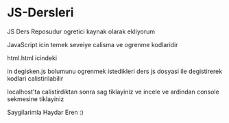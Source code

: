 # JS-Dersleri
JS Ders Reposudur ogretici kaynak olarak ekliyorum

JavaScript icin temek seveiye calisma ve ogrenme kodlaridir

html.html icindeki 

<script src="degisken.js"></script> in  degisken.js bolumunu ogrenmek istedikleri ders js dosyasi ile degistirerek kodlari calistirilabilir 

localhost'ta calistirdiktan sonra sag tiklayiniz ve incele ve ardindan console sekmesine tiklayiniz 

Saygilarimla Haydar Eren :)
